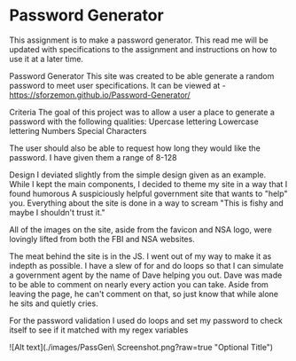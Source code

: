# Password Generator
This assignment is to make a password generator.  This read me will be updated with specifications to the assignment and instructions on how to use it at a later time.

Password Generator
This site was created to be able generate a random password to meet user specifications.
It can be viewed at - https://sforzemon.github.io/Password-Generator/

Criteria
The goal of this project was to allow a user a place to generate a password with the following qualities:
Upercase lettering
Lowercase lettering
Numbers
Special Characters

The user should also be able to request how long they would like the password.
I have given them a range of 8-128

Design
I deviated slightly from the simple design given as an example.
While I kept the main components, I decided to theme my site in a way that I found humorous
A suspiciously helpful government site that wants to "help" you.
Everything about the site is done in a way to scream "This is fishy and maybe I shouldn't trust it."

All of the images on the site, aside from the favicon and NSA logo, were lovingly lifted from both the FBI and NSA websites.


The meat behind the site is in the JS.  I went out of my way to make it as indepth as possible.
I have a slew of for and do loops so that I can simulate a government agent by the name of Dave helping you out.
Dave was made to be able to comment on nearly every action you can take.
Aside from leaving the page, he can't comment on that, so just know that while alone he sits and quietly cries.

For the password validation I used do loops and set my password to check itself to see if it matched with my regex variables

![Alt text](./images/PassGen\ Screenshot.png?raw=true "Optional Title")